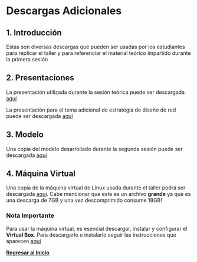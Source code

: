 # Descargas Adicionales
## 1. Introducción
Estas son diversas descargas que pueden ser usadas por los estudiantes para replicar el taller y para referenciar el material teórico impartido durante la primera sesión

## 2. Presentaciones
La presentación utilizada durante la sesión teórica puede ser descargada [aquí](https://ibm.box.com/s/tmfzq0hvfp2bx16uz3mn2by4ew2kfd2n)

La presentación para el tema adicional de estrategia de diseño de red puede ser descargada [aquí](https://ibm.box.com/s/1eez6750o1i8l5ti0vg4kmkqifffugxr)

## 3. Modelo
Una copia del modelo desarrollado durante la segunda sesión puede ser descargada [aquí](./modelo/modelo.bna)

## 4. Máquina Virtual
Una copia de la máquina virtual de Linux usada durante el taller podrá ser descargada [aqui](https://ibm.box.com/s/kftf2s2gwlqa5uejcqmlfos0kaulult8). Cabe mencionar que este es un archivo __grande__ ya que es una descarga de 7GB y una vez descomprimido consume 18GB!

### Nota Importante
Para usar la máquina virtual, es esencial descargar, instalar y configurar el __Virtual Box__. Para descargarlo e instalarlo seguir las instrucciones que aparecen [aquí](https://www.virtualbox.org/wiki/Downloads)

[__Regresar al Inicio__](README.md)